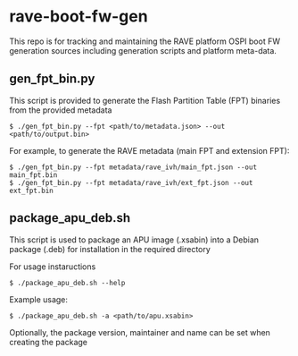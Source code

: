 # rave-boot-fw-gen
This repo is for tracking and maintaining the RAVE platform OSPI boot FW generation sources including generation scripts and platform meta-data.  

## gen_fpt_bin.py
This script is provided to generate the Flash Partition Table (FPT) binaries from the provided metadata 

    $ ./gen_fpt_bin.py --fpt <path/to/metadata.json> --out <path/to/output.bin>

For example, to generate the RAVE metadata (main FPT and extension FPT):

    $ ./gen_fpt_bin.py --fpt metadata/rave_ivh/main_fpt.json --out main_fpt.bin
    $ ./gen_fpt_bin.py --fpt metadata/rave_ivh/ext_fpt.json --out ext_fpt.bin

## package_apu_deb.sh
This script is used to package an APU image (.xsabin) into a Debian package (.deb) for installation in the required directory

For usage instaructions

    $ ./package_apu_deb.sh --help

Example usage:

    $ ./package_apu_deb.sh -a <path/to/apu.xsabin>

Optionally, the package version, maintainer and name can be set when creating the package
